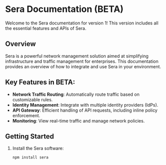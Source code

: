 # Sera Documentation (BETA)

Welcome to the Sera documentation for version 1! This version includes all the essential features and APIs of Sera.

## Overview

Sera is a powerful network management solution aimed at simplifying infrastructure and traffic management for enterprises. This documentation provides an overview of how to integrate and use Sera in your environment.

## Key Features in BETA:
- **Network Traffic Routing**: Automatically route traffic based on customizable rules.
- **Identity Management**: Integrate with multiple identity providers (IdPs).
- **API Gateway**: Efficient handling of API requests, including inline policy enforcement.
- **Monitoring**: View real-time traffic and manage network policies.

## Getting Started

1. Install the Sera software:
   ```bash
   npm install sera